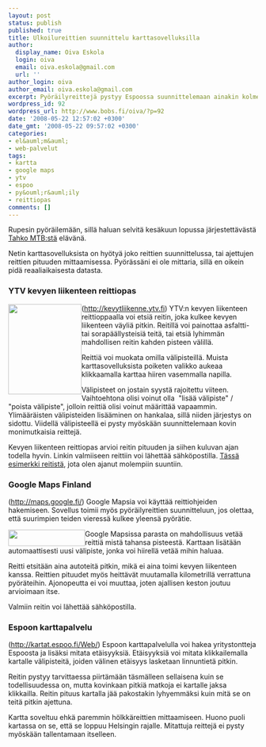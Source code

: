 ```yaml
---
layout: post
status: publish
published: true
title: Ulkoilureittien suunnittelu karttasovelluksilla
author:
  display_name: Oiva Eskola
  login: oiva
  email: oiva.eskola@gmail.com
  url: ''
author_login: oiva
author_email: oiva.eskola@gmail.com
excerpt: Pyöräilyreittejä pystyy Espoossa suunnittelemaan ainakin kolmella eri karttasovelluksella.
wordpress_id: 92
wordpress_url: http://www.bobs.fi/oiva/?p=92
date: '2008-05-22 12:57:02 +0300'
date_gmt: '2008-05-22 09:57:02 +0300'
categories:
- el&auml;m&auml;
- web-palvelut
tags:
- kartta
- google maps
- ytv
- espoo
- py&ouml;r&auml;ily
- reittiopas
comments: []
---
```

<p>Rupesin py&ouml;r&auml;ilem&auml;&auml;n, sill&auml; haluan selvit&auml; kes&auml;kuun lopussa j&auml;rjestett&auml;v&auml;st&auml; <a title="Tahko MTB rataprofiili" href="http://www.tahkomtb.fi/index?page=4">Tahko MTB:st&auml;</a> el&auml;v&auml;n&auml;.</p>
<p>Netin karttasovelluksista on hy&ouml;ty&auml; joko reittien suunnittelussa, tai ajettujen reittien pituuden mittaamisessa. Py&ouml;r&auml;ss&auml;ni ei ole mittaria, sill&auml; en oikein pid&auml; reaaliaikaisesta datasta.</p>
<h3>YTV kevyen liikenteen reittiopas</h3>
<img class="alignleft size-full wp-image-94" style="float: left;" title="YTV kevyen liikenteen reittiopas - menu" src="http://www.bobs.fi/oiva/wp-content/uploads/2008/05/menu1.png" alt="" width="148" height="182" />(<a href="http://kevytliikenne.ytv.fi">http://kevytliikenne.ytv.fi</a>) YTV:n kevyen liikenteen reittioppaalla voi etsi&auml; reitin, joka kulkee kevyen liikenteen v&auml;yli&auml; pitkin. Reitill&auml; voi painottaa asfaltti- tai sorap&auml;&auml;llysteisi&auml; teit&auml;, tai etsi&auml; lyhimm&auml;n mahdollisen reitin kahden pisteen v&auml;lill&auml;.</p>
<p>Reitti&auml; voi muokata omilla v&auml;lipisteill&auml;. Muista karttasovelluksista poiketen valikko aukeaa klikkaamalla karttaa hiiren vasemmalla napilla.</p>
<p>V&auml;lipisteet on jostain syyst&auml; rajoitettu viiteen. Vaihtoehtona olisi voinut olla&nbsp; "lis&auml;&auml; v&auml;lipiste" / "poista v&auml;lipiste", jolloin reitti&auml; olisi voinut m&auml;&auml;ritt&auml;&auml; vapaammin. Ylim&auml;&auml;r&auml;isten v&auml;lipisteiden lis&auml;&auml;minen on hankalaa, sill&auml; niiden j&auml;rjestys on sidottu. Viidell&auml; v&auml;lipisteell&auml; ei pysty my&ouml;sk&auml;&auml;n suunnittelemaan kovin monimutkaisia reittej&auml;.</p>
<p>Kevyen liikenteen reittiopas arvioi reitin pituuden ja siihen kuluvan ajan todella hyvin. Linkin valmiiseen reittiin voi l&auml;hett&auml;&auml; s&auml;hk&ouml;postilla. <a href="http://kevytliikenne.ytv.fi/#mapcenter(point*2542400*6677820)mapzoom(5)from(point*2546613*6675738)to(point*2546575*6675794)via((point*2543456*6674720)(point*2539250*6672488)(point*2535472*6677668)(point*2546788*6682431)(point*2547644*6680744))routingmethod(tarmac)background(map)">T&auml;ss&auml; esimerkki reitist&auml;</a>, jota olen ajanut molempiin suuntiin.<br />
<a id="more"></a><a id="more-92"></a></p>
<h3>Google Maps Finland</h3>
(<a href="http://maps.google.fi/">http://maps.google.fi/</a>) Google Mapsia voi k&auml;ytt&auml;&auml; reittiohjeiden hakemiseen. Sovellus toimii my&ouml;s py&ouml;r&auml;ilyreittien suunnitteluun, jos olettaa, ett&auml; suurimpien teiden vieress&auml; kulkee yleens&auml; py&ouml;r&auml;tie.</p>
<p><img class="alignleft size-full wp-image-95" style="float: left;" title="Google Maps menu" src="http://www.bobs.fi/oiva/wp-content/uploads/2008/05/menu2.png" alt="" width="155" height="33" /> Google Mapsissa parasta on mahdollisuus vet&auml;&auml; reitti&auml; mist&auml; tahansa pisteest&auml;. Karttaan lis&auml;t&auml;&auml;n automaattisesti uusi v&auml;lipiste, jonka voi hiirell&auml; vet&auml;&auml; mihin haluaa.</p>
<p>Reitti etsit&auml;&auml;n aina autoteit&auml; pitkin, mik&auml; ei aina toimi kevyen liikenteen kanssa. Reittien pituudet my&ouml;s heitt&auml;v&auml;t muutamalla kilometrill&auml; verrattuna py&ouml;r&auml;teihin. Ajonopeutta ei voi muuttaa, joten ajallisen keston joutuu arvioimaan itse.</p>
<p>Valmiin reitin voi l&auml;hett&auml;&auml; s&auml;hk&ouml;postilla.</p>
<h3>Espoon karttapalvelu</h3>
(<a href="http://kartat.espoo.fi/Web/">http://kartat.espoo.fi/Web/</a>) Espoon karttapalvelulla voi hakea yritystontteja Espoosta ja lis&auml;ksi mitata et&auml;isyyksi&auml;. Et&auml;isyyksi&auml; voi mitata klikkailemalla kartalle v&auml;lipisteit&auml;, joiden v&auml;linen et&auml;isyys lasketaan linnuntiet&auml; pitkin.</p>
<p>Reitin pystyy tarvittaessa piirt&auml;m&auml;&auml;n t&auml;sm&auml;lleen sellaisena kuin se todellisuudessa on, mutta kovinkaan pitki&auml; matkoja ei kartalle jaksa klikkailla. Reitin pituus kartalla j&auml;&auml; pakostakin lyhyemm&auml;ksi kuin mit&auml; se on teit&auml; pitkin ajettuna.</p>
<p>Kartta soveltuu ehk&auml; paremmin h&ouml;lkk&auml;reittien mittaamiseen. Huono puoli kartassa on se, ett&auml; se loppuu Helsingin rajalle. Mitattuja reittej&auml; ei pysty my&ouml;sk&auml;&auml;n tallentamaan itselleen.</p>
